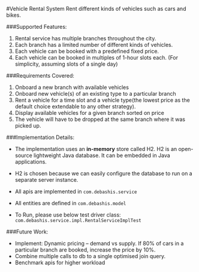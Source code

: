 #Vehicle Rental System
Rent different kinds of vehicles such as cars and bikes.

###Supported Features:
1. Rental service has multiple branches throughout the city. 
2. Each branch has a limited number of different kinds of vehicles. 
3. Each vehicle can be booked with a predefined fixed price. 
4. Each vehicle can be booked in multiples of 1-hour slots each. (For simplicity, assuming slots of a single day) 

###Requirements Covered:
1. Onboard a new branch with available vehicles 
2. Onboard new vehicle(s) of an existing type to a particular branch 
3. Rent a vehicle for a time slot and a vehicle type(the lowest price as the default choice extendable to any other strategy). 
4. Display available vehicles for a given branch sorted on price 
5. The vehicle will have to be dropped at the same branch where it was picked up. 

###Implementation Details:
- The implementation uses an **in-memory** store called H2.
 H2 is an open-source lightweight Java database. It can be embedded in Java applications.
 
- H2 is chosen because we can easily configure the database to run on a separate server instance.

- All apis are implemented in `com.debashis.service`

- All entities are defined in `com.debashis.model`

- To Run, please use below test driver class:
  `com.debashis.service.impl.RentalServiceImplTest`
  
###Future Work:
- Implement: Dynamic pricing – demand vs supply. If 80% of cars in a particular branch are booked, increase the price by 10%.
- Combine multiple calls to db to a single optimised join query.
- Benchmark apis for higher workload 





